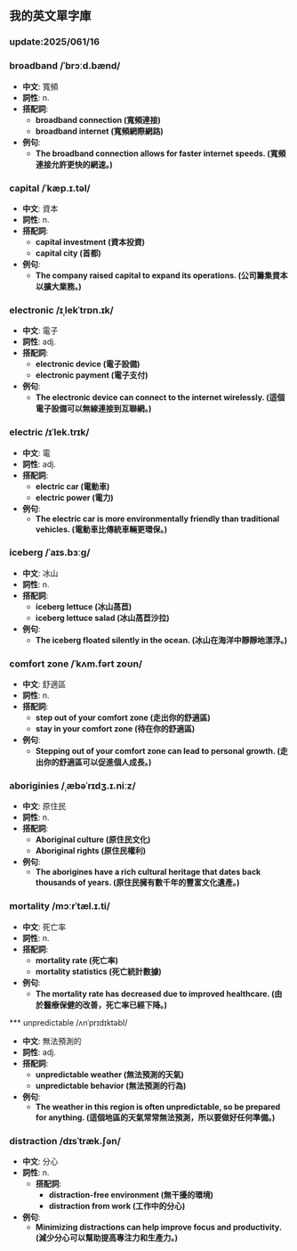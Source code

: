 ## 我的英文單字庫 
### update:2025/061/16


### broadband  /ˈbrɔːd.bænd/

 - **中文**: 寬頻
 - **詞性**: n.
 - **搭配詞**: 
    - **broadband connection (寬頻連接)** 
    - **broadband internet (寬頻網際網路)**
- **例句**: 
    - **The broadband connection allows for faster internet speeds. (寬頻連接允許更快的網速。)**


### capital /ˈkæp.ɪ.təl/

 - **中文**: 資本
 - **詞性**: n.
 - **搭配詞**: 
    - **capital investment (資本投資)**
    - **capital city (首都)**
- **例句**:
    - **The company raised capital to expand its operations. (公司籌集資本以擴大業務。)**
### electronic /ɪˌlekˈtrɒn.ɪk/

 - **中文**: 電子
 - **詞性**: adj.
 - **搭配詞**: 
    - **electronic device (電子設備)**
    - **electronic payment (電子支付)**
- **例句**:
    - **The electronic device can connect to the internet wirelessly. (這個電子設備可以無線連接到互聯網。)**
### electric /ɪˈlek.trɪk/

 - **中文**: 電
 - **詞性**: adj.
 - **搭配詞**: 
    - **electric car (電動車)**
    - **electric power (電力)**  
- **例句**:
    - **The electric car is more environmentally friendly than traditional vehicles. (電動車比傳統車輛更環保。)** 

### iceberg /ˈaɪs.bɜːɡ/

 - **中文**: 冰山
 - **詞性**: n.
  - **搭配詞**: 
      - **iceberg lettuce (冰山萵苣)**
      - **iceberg lettuce salad (冰山萵苣沙拉)**   
- **例句**:
    - **The iceberg floated silently in the ocean. (冰山在海洋中靜靜地漂浮。)**

### comfort zone /ˈkʌm.fərt zoʊn/

 - **中文**: 舒適區
 - **詞性**: n.
 - **搭配詞**: 
    - **step out of your comfort zone (走出你的舒適區)**
    - **stay in your comfort zone (待在你的舒適區)**  
- **例句**:
    - **Stepping out of your comfort zone can lead to personal growth. (走出你的舒適區可以促進個人成長。)**

### aboriginies /ˌæbəˈrɪdʒ.ɪ.niːz/

  - **中文**: 原住民
  - **詞性**: n.
  - **搭配詞**: 
      - **Aboriginal culture (原住民文化)**
      - **Aboriginal rights (原住民權利)**  
  - **例句**:
    - **The aborigines have a rich cultural heritage that dates back thousands of years. (原住民擁有數千年的豐富文化遺產。)** 


### mortality /mɔːrˈtæl.ɪ.ti/

 - **中文**: 死亡率
 - **詞性**: n.
 - **搭配詞**: 
    - **mortality rate (死亡率)**
    - **mortality statistics (死亡統計數據)**
- **例句**:
    - **The mortality rate has decreased due to improved healthcare. (由於醫療保健的改善，死亡率已經下降。)**   

*** unpredictable /ʌnˈprɪdɪktəbl/

 - **中文**: 無法預測的
 - **詞性**: adj.
 - **搭配詞**: 
    - **unpredictable weather (無法預測的天氣)**
    - **unpredictable behavior (無法預測的行為)**
- **例句**:
    - **The weather in this region is often unpredictable, so be prepared for anything. (這個地區的天氣常常無法預測，所以要做好任何準備。)**    


### distraction /dɪsˈtræk.ʃən/

 - **中文**: 分心
 - **詞性**: n.
    - **搭配詞**: 
        - **distraction-free environment (無干擾的環境)**
        - **distraction from work (工作中的分心)**      
- **例句**:
    - **Minimizing distractions can help improve focus and productivity. (減少分心可以幫助提高專注力和生產力。)**

   